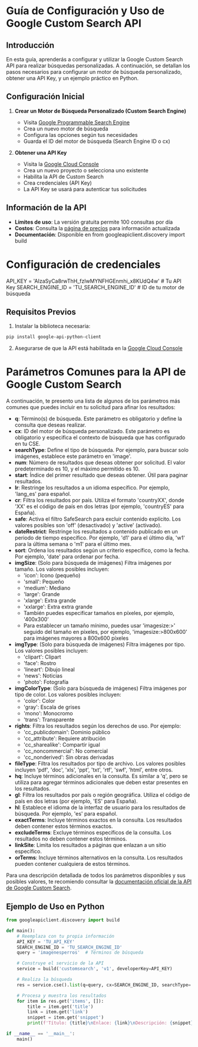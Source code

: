 # Guía de Configuración y Uso de Google Custom Search API

## Introducción

En esta guía, aprenderás a configurar y utilizar la Google Custom Search API para realizar búsquedas personalizadas. A continuación, se detallan los pasos necesarios para configurar un motor de búsqueda personalizado, obtener una API Key, y un ejemplo práctico en Python.

## Configuración Inicial

1. **Crear un Motor de Búsqueda Personalizado (Custom Search Engine)**
    - Visita [Google Programmable Search Engine](https://programmablesearchengine.google.com/controlpanel/all)
    - Crea un nuevo motor de búsqueda
    - Configura las opciones según tus necesidades
    - Guarda el ID del motor de búsqueda (Search Engine ID o cx)

2. **Obtener una API Key**
    - Visita la [Google Cloud Console](https://console.cloud.google.com/)
    - Crea un nuevo proyecto o selecciona uno existente
    - Habilita la API de Custom Search
    - Crea credenciales (API Key)
    - La API Key se usará para autenticar tus solicitudes

## Información de la API

- **Límites de uso**: La versión gratuita permite 100 consultas por día
- **Costos**: Consulta la [página de precios](https://developers.google.com/custom-search/v1/overview) para información actualizada
- **Documentación**: Disponible en
from googleapiclient.discovery import build

# Configuración de credenciales
API_KEY = 'AIzaSyCa8rwThH_fzlwMYNFHGEnmhi_x8KUdQ4w'  # Tu API Key
SEARCH_ENGINE_ID = 'TU_SEARCH_ENGINE_ID'  # ID de tu motor de búsqueda

## Requisitos Previos

1. Instalar la biblioteca necesaria:
```bash
pip install google-api-python-client
```

2. Asegurarse de que la API está habilitada en la [Google Cloud Console](https://console.cloud.google.com/apis/library/customsearch.googleapis.com)

# Parámetros Comunes para la API de Google Custom Search

A continuación, te presento una lista de algunos de los parámetros más comunes que puedes incluir en tu solicitud para afinar los resultados:

- **q**: Término(s) de búsqueda. Este parámetro es obligatorio y define la consulta que deseas realizar.
- **cx**: ID del motor de búsqueda personalizado. Este parámetro es obligatorio y especifica el contexto de búsqueda que has configurado en tu CSE.
- **searchType**: Define el tipo de búsqueda. Por ejemplo, para buscar solo imágenes, establece este parámetro en 'image'.
- **num**: Número de resultados que deseas obtener por solicitud. El valor predeterminado es 10, y el máximo permitido es 10.
- **start**: Índice del primer resultado que deseas obtener. Útil para paginar resultados.
- **lr**: Restringe los resultados a un idioma específico. Por ejemplo, 'lang_es' para español.
- **cr**: Filtra los resultados por país. Utiliza el formato 'countryXX', donde 'XX' es el código de país en dos letras (por ejemplo, 'countryES' para España).
- **safe**: Activa el filtro SafeSearch para excluir contenido explícito. Los valores posibles son 'off' (desactivado) y 'active' (activado).
- **dateRestrict**: Restringe los resultados a contenido publicado en un periodo de tiempo específico. Por ejemplo, 'd1' para el último día, 'w1' para la última semana o 'm1' para el último mes.
- **sort**: Ordena los resultados según un criterio específico, como la fecha. Por ejemplo, 'date' para ordenar por fecha.
- **imgSize**: (Solo para búsqueda de imágenes) Filtra imágenes por tamaño. Los valores posibles incluyen:
  - 'icon': Icono (pequeño)
  - 'small': Pequeño
  - 'medium': Mediano
  - 'large': Grande
  - 'xlarge': Extra grande
  - 'xxlarge': Extra extra grande
  - También puedes especificar tamaños en píxeles, por ejemplo, '400x300'
  - Para establecer un tamaño mínimo, puedes usar 'imagesize:>' seguido del tamaño en píxeles, por ejemplo, 'imagesize:>800x600' para imágenes mayores a 800x600 píxeles
- **imgType**: (Solo para búsqueda de imágenes) Filtra imágenes por tipo. Los valores posibles incluyen:
  - 'clipart': Clipart
  - 'face': Rostro
  - 'lineart': Dibujo lineal
  - 'news': Noticias
  - 'photo': Fotografía
- **imgColorType**: (Solo para búsqueda de imágenes) Filtra imágenes por tipo de color. Los valores posibles incluyen:
  - 'color': Color
  - 'gray': Escala de grises
  - 'mono': Monocromo
  - 'trans': Transparente
- **rights**: Filtra los resultados según los derechos de uso. Por ejemplo:
  - 'cc_publicdomain': Dominio público
  - 'cc_attribute': Requiere atribución
  - 'cc_sharealike': Compartir igual
  - 'cc_noncommercial': No comercial
  - 'cc_nonderived': Sin obras derivadas
- **fileType**: Filtra los resultados por tipo de archivo. Los valores posibles incluyen 'pdf', 'doc', 'xls', 'ppt', 'txt', 'rtf', 'swf', 'html', entre otros.
- **hq**: Incluye términos adicionales en la consulta. Es similar a 'q', pero se utiliza para agregar términos adicionales que deben estar presentes en los resultados.
- **gl**: Filtra los resultados por país o región geográfica. Utiliza el código de país en dos letras (por ejemplo, 'ES' para España).
- **hl**: Establece el idioma de la interfaz de usuario para los resultados de búsqueda. Por ejemplo, 'es' para español.
- **exactTerms**: Incluye términos exactos en la consulta. Los resultados deben contener estos términos exactos.
- **excludeTerms**: Excluye términos específicos de la consulta. Los resultados no deben contener estos términos.
- **linkSite**: Limita los resultados a páginas que enlazan a un sitio específico.
- **orTerms**: Incluye términos alternativos en la consulta. Los resultados pueden contener cualquiera de estos términos.

Para una descripción detallada de todos los parámetros disponibles y sus posibles valores, te recomiendo consultar la [documentación oficial de la API de Google Custom Search](https://developers.google.com/custom-search/v1/reference/rest/v1/cse/list).

## Ejemplo de Uso en Python

```python
from googleapiclient.discovery import build

def main():
    # Reemplaza con tu propia información
    API_KEY = 'TU_API_KEY'
    SEARCH_ENGINE_ID = 'TU_SEARCH_ENGINE_ID'
    query = 'imagenesperros'  # Términos de búsqueda

    # Construye el servicio de la API
    service = build('customsearch', 'v1', developerKey=API_KEY)

    # Realiza la búsqueda
    res = service.cse().list(q=query, cx=SEARCH_ENGINE_ID, searchType='image', num=10).execute()

    # Procesa y muestra los resultados
    for item in res.get('items', []):
        title = item.get('title')
        link = item.get('link')
        snippet = item.get('snippet')
        print(f'Título: {title}\nEnlace: {link}\nDescripción: {snippet}\n')

if __name__ == '__main__':
    main()
```